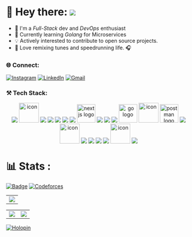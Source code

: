 <!--<div align="center">
<img src="https://github.com/Anmol-Baranwal/Cool-GIFs-For-GitHub/assets/74038190/0c7eb6ed-663b-4ce4-bfbd-18239a38ba1b" width="100%">
</div>-->

# 👋 Hey there: ![](https://komarev.com/ghpvc/?username=ShinichiShi&label=Profile+views&style=flat&color=blueviolet)
- 🌱 I'm a *Full-Stack* dev and *DevOps* enthusiast
- 🌱 Currently learning *Golang* for Microservices
- 💡 Actively interested to contribute to open source projects.
- 🎵 Love remixing tunes and speedrunning life. 🎧

### 🌐 Connect:
[![Instagram](https://img.shields.io/badge/Instagram-%23E4405F.svg?logo=Instagram&logoColor=white)](https://www.instagram.com/shinichi_shi/)  [![LinkedIn](https://img.shields.io/badge/LinkedIn-%230077B5.svg?logo=linkedin&logoColor=white)](https://www.linkedin.com/in/supreeth-c-shinichi/) [![Gmail](https://img.shields.io/badge/Gmail-D14836?logo=gmail&logoColor=white)](mailto:supreeth2020@gmail.com)

### ⚒️ Tech Stack:
<p align="center">
    <img src="https://skillicons.dev/icons?i=c" />
    <img src="https://techstack-generator.vercel.app/cpp-icon.svg" alt="icon" width="54" height="54" />
    <img src="https://skillicons.dev/icons?i=ts" />
    <img src="https://skillicons.dev/icons?i=js" />
    <img src="https://skillicons.dev/icons?i=solidity" />
    <img src="https://skillicons.dev/icons?i=python" />
    <img src="https://skillicons.dev/icons?i=tailwind" />
    <img src="https://cdn.jsdelivr.net/gh/devicons/devicon/icons/nextjs/nextjs-original.svg" height="50" alt="nextjs logo"  />
    <img src="https://skillicons.dev/icons?i=nodejs" />
    <img src="https://skillicons.dev/icons?i=express" />
    <img src="https://skillicons.dev/icons?i=firebase" />
    <img src="https://cdn.jsdelivr.net/gh/devicons/devicon/icons/go/go-original.svg" height="50" alt="go logo"  />
    <img src="https://techstack-generator.vercel.app/prettier-icon.svg" alt="icon" width="54" height="54" />
    <img src="https://cdn.simpleicons.org/postman/FF6C37" height="50" alt="postman logo" />
    <img src="https://skillicons.dev/icons?i=vite" />
    <img src="https://techstack-generator.vercel.app/react-icon.svg" alt="icon" width="54" height="54" />
    <img src="https://skillicons.dev/icons?i=git" />
    <img src="https://skillicons.dev/icons?i=githubactions" />
    <img src="https://skillicons.dev/icons?i=github" />
    <img src="https://skillicons.dev/icons?i=git,githubactions,github" />
    <img src="https://techstack-generator.vercel.app/docker-icon.svg" alt="icon" width="54" height="54" />
    <img src="https://skillicons.dev/icons?i=ubuntu" />
 </p>
 
# 📊 Stats :
[![Badge](https://cp-logo.vercel.app/codechef/shinichishi)](https://www.codechef.com/users/shinichishi) [![Codeforces](https://badges.riever.dev/codeforces/Shinichi_shi.svg)](https://codeforces.com/profile/jo_on)
<table align="center">
  <tr>
    <td>
      <img src="https://github-readme-streak-stats.herokuapp.com?user=ShinichiShi&theme=black-ice&hide_border=true&card_width=705">
    </td>
  </tr>
</table>

<table align="center">
  <tr>
    <td>
      <img src="http://github-profile-summary-cards.vercel.app/api/cards/stats?username=ShinichiShi&theme=transparent">
    </td>
    <td>
      <img src="http://github-profile-summary-cards.vercel.app/api/cards/most-commit-language?username=ShinichiShi&theme=transparent">
    </td>
  </tr>
</table>


[![Holopin](https://holopin.me/ShinichiShi)](https://holopin.io/@ShinichiShi)
